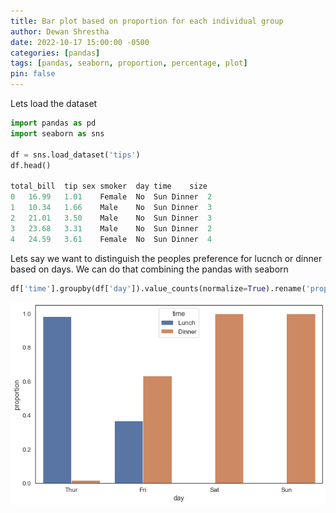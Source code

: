 ```yaml
---
title: Bar plot based on proportion for each individual group
author: Dewan Shrestha
date: 2022-10-17 15:00:00 -0500 
categories: [pandas]
tags: [pandas, seaborn, proportion, percentage, plot]
pin: false
---
```

Lets load the dataset

```py
import pandas as pd
import seaborn as sns

df = sns.load_dataset('tips')
df.head()

total_bill	tip	sex	smoker	day	time	size
0	16.99	1.01	Female	No	Sun	Dinner	2
1	10.34	1.66	Male	No	Sun	Dinner	3
2	21.01	3.50	Male	No	Sun	Dinner	3
3	23.68	3.31	Male	No	Sun	Dinner	2
4	24.59	3.61	Female	No	Sun	Dinner	4
```

Lets say we want to distinguish the peoples preference for lucnch or dinner based on days. We can do that combining the pandas with seaborn

```py
df['time'].groupby(df['day']).value_counts(normalize=True).rename('proportion').reset_index().set_axis(['day','time','proportion'], axis=1).pipe((sns.barplot,'data'),x='day',y='proportion',hue='time')
```
![proportion_plot](/assets/img/pandas_tricks/proportion_plot.png)
